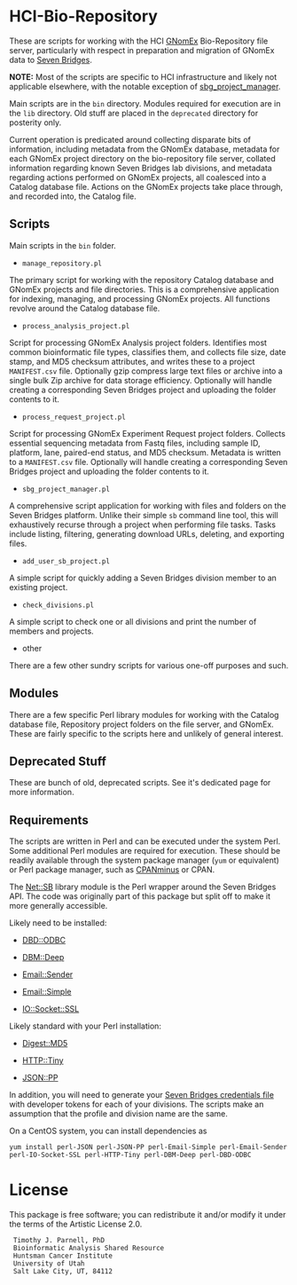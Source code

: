 # HCI-Bio-Repository

These are scripts for working with the HCI [GNomEx](https://hci-bio-app.hci.utah.edu/gnomex/home) 
Bio-Repository file server, particularly with respect in preparation and migration of 
GNomEx data to [Seven Bridges](https://www.sevenbridges.com). 

**NOTE:** Most of the scripts are specific to HCI infrastructure and likely not
applicable elsewhere, with the notable exception of 
[sbg_project_manager](https://github.com/HuntsmanCancerInstitute/hci-bio-repository/blob/master/bin/sbg_project_manager.pl).

Main scripts are in the `bin` directory. Modules required for execution are in the `lib` 
directory. Old stuff are placed in the `deprecated` directory for posterity only.

Current operation is predicated around collecting disparate bits of information, 
including metadata from the GNomEx database, metadata for each GNomEx project directory 
on the bio-repository file server, collated information regarding known Seven Bridges lab 
divisions, and metadata regarding actions performed on GNomEx projects, all coalesced 
into a Catalog database file. Actions on the GNomEx projects take place through, and 
recorded into, the Catalog file. 


## Scripts

Main scripts in the `bin` folder. 

- `manage_repository.pl`

The primary script for working with the repository Catalog database and GNomEx projects 
and file directories. This is a comprehensive application for indexing, managing, and 
processing GNomEx projects. All functions revolve around the Catalog database file.

- `process_analysis_project.pl`

Script for processing GNomEx Analysis project folders. Identifies most common 
bioinformatic file types, classifies them, and collects file size, date stamp, and MD5 
checksum attributes, and writes these to a project `MANIFEST.csv` file. Optionally 
gzip compress large text files or archive into a single bulk Zip archive for data 
storage efficiency. Optionally will handle creating a corresponding Seven Bridges project 
and uploading the folder contents to it.

- `process_request_project.pl`

Script for processing GNomEx Experiment Request project folders. Collects essential 
sequencing metadata from Fastq files, including sample ID, platform, lane, paired-end 
status, and MD5 checksum. Metadata is written to a `MANIFEST.csv` file. Optionally 
will handle creating a corresponding Seven Bridges project and uploading the folder 
contents to it.

- `sbg_project_manager.pl`

A comprehensive script application for working with files and folders on the Seven 
Bridges platform. Unlike their simple `sb` command line tool, this will exhaustively 
recurse through a project when performing file tasks. Tasks include listing, filtering, 
generating download URLs, deleting, and exporting files. 

- `add_user_sb_project.pl`

A simple script for quickly adding a Seven Bridges division member to an existing project. 

- `check_divisions.pl`

A simple script to check one or all divisions and print the number of members and 
projects.

- other

There are a few other sundry scripts for various one-off purposes and such.


## Modules

There are a few specific Perl library modules for working with the Catalog database 
file, Repository project folders on the file server, and GNomEx. These are fairly 
specific to the scripts here and unlikely of general interest.


## Deprecated Stuff

These are bunch of old, deprecated scripts. See it's dedicated page for more information.


## Requirements

The scripts are written in Perl and can be executed under the system Perl. Some 
additional Perl modules are required for execution. These should be readily available 
through the system package manager (`yum` or equivalent) or Perl package manager, such 
as [CPANminus](https://metacpan.org/pod/App::cpanminus) or CPAN. 

The [Net::SB](https://github.com/tjparnell/Net-SB) library module is the Perl wrapper 
around the Seven Bridges API. The code was originally part of this package but split 
off to make it more generally accessible.

Likely need to be installed:

- [DBD::ODBC](https://metacpan.org/pod/DBD::ODBC)

- [DBM::Deep](https://metacpan.org/pod/DBM::Deep)

- [Email::Sender](https://metacpan.org/pod/Email::Sender)

- [Email::Simple](https://metacpan.org/pod/Email::Simple)

- [IO::Socket::SSL](https://metacpan.org/pod/IO::Socket::SSL)

Likely standard with your Perl installation:

- [Digest::MD5](https://metacpan.org/pod/Digest::MD5)

- [HTTP::Tiny](https://metacpan.org/pod/HTTP::Tiny)

- [JSON::PP](https://metacpan.org/pod/JSON::PP)


In addition, you will need to generate your 
[Seven Bridges credentials file](https://docs.sevenbridges.com/docs/store-credentials-to-access-seven-bridges-client-applications-and-libraries) 
with developer tokens for each of your divisions. The scripts make an assumption that 
the profile and division name are the same.

On a CentOS system, you can install dependencies as 

    yum install perl-JSON perl-JSON-PP perl-Email-Simple perl-Email-Sender perl-IO-Socket-SSL perl-HTTP-Tiny perl-DBM-Deep perl-DBD-ODBC



# License

This package is free software; you can redistribute it and/or modify
it under the terms of the Artistic License 2.0.  

	 Timothy J. Parnell, PhD
	 Bioinformatic Analysis Shared Resource
	 Huntsman Cancer Institute
	 University of Utah
	 Salt Lake City, UT, 84112




